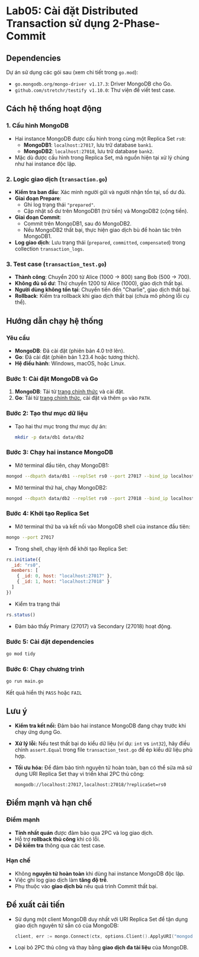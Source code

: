 # Lab05: Cài đặt Distributed Transaction sử dụng 2-Phase-Commit
## Dependencies

Dự án sử dụng các gói sau (xem chi tiết trong `go.mod`):
- `go.mongodb.org/mongo-driver v1.17.3`: Driver MongoDB cho Go.
- `github.com/stretchr/testify v1.10.0`: Thư viện để viết test case.

## Cách hệ thống hoạt động

### 1. Cấu hình MongoDB
- Hai instance MongoDB được cấu hình trong cùng một Replica Set `rs0`:
  - **MongoDB1**: `localhost:27017`, lưu trữ database `bank1`.
  - **MongoDB2**: `localhost:27018`, lưu trữ database `bank2`.
- Mặc dù được cấu hình trong Replica Set, mã nguồn hiện tại xử lý chúng như hai instance độc lập.

### 2. Logic giao dịch (`transaction.go`)
- **Kiểm tra ban đầu**: Xác minh người gửi và người nhận tồn tại, số dư đủ.
- **Giai đoạn Prepare**:
  - Ghi log trạng thái `"prepared"`.
  - Cập nhật số dư trên MongoDB1 (trừ tiền) và MongoDB2 (cộng tiền).
- **Giai đoạn Commit**:
  - Commit trên MongoDB1, sau đó MongoDB2.
  - Nếu MongoDB2 thất bại, thực hiện giao dịch bù để hoàn tác trên MongoDB1.
- **Log giao dịch**: Lưu trạng thái (`prepared`, `committed`, `compensated`) trong collection `transaction_logs`.

### 3. Test case (`transaction_test.go`)
- **Thành công**: Chuyển 200 từ Alice (1000 → 800) sang Bob (500 → 700).
- **Không đủ số dư**: Thử chuyển 1200 từ Alice (1000), giao dịch thất bại.
- **Người dùng không tồn tại**: Chuyển tiền đến "Charlie", giao dịch thất bại.
- **Rollback**: Kiểm tra rollback khi giao dịch thất bại (chưa mô phỏng lỗi cụ thể).

## Hướng dẫn chạy hệ thống

### Yêu cầu
- **MongoDB**: Đã cài đặt (phiên bản 4.0 trở lên).
- **Go**: Đã cài đặt (phiên bản 1.23.4 hoặc tương thích).
- **Hệ điều hành**: Windows, macOS, hoặc Linux.

### Bước 1: Cài đặt MongoDB và Go
1. **MongoDB**: Tải từ [trang chính thức](https://www.mongodb.com/try/download/community) và cài đặt.
2. **Go**: Tải từ [trang chính thức](https://golang.org/dl/), cài đặt và thêm `go` vào `PATH`.

### Bước 2: Tạo thư mục dữ liệu
- Tạo hai thư mục trong thư mục dự án:
  ```sh
  mkdir -p data/db1 data/db2

### Bước 3: Chạy hai instance MongoDB
- Mở terminal đầu tiên, chạy MongoDB1:
```sh 
mongod --dbpath data/db1 --replSet rs0 --port 27017 --bind_ip localhost 
```
- Mở terminal thứ hai, chạy MongoDB2:
```sh
mongod --dbpath data/db2 --replSet rs0 --port 27018 --bind_ip localhost
```
### Bước 4: Khởi tạo Replica Set
- Mở terminal thứ ba và kết nối vào MongoDB shell của instance đầu tiên:
```sh 
mongo --port 27017
```
- Trong shell, chạy lệnh để khởi tạo Replica Set:
```javascript
rs.initiate({
  _id: "rs0",
  members: [
    { _id: 0, host: "localhost:27017" },
    { _id: 1, host: "localhost:27018" }
  ]
})
```
- Kiểm tra trạng thái
```javascript
rs.status()
```
- Đảm bảo thấy Primary (27017) và Secondary (27018) hoạt động.
### Bước 5: Cài đặt dependencies
```sh
go mod tidy
```
### Bước 6: Chạy chương trình
```sh
go run main.go
```
Kết quả hiển thị `PASS` hoặc `FAIL`

## Lưu ý

- **Kiểm tra kết nối:**  Đảm bảo hai instance MongoDB đang chạy trước khi chạy ứng dụng Go.

- **Xử lý lỗi:**  Nếu test thất bại do kiểu dữ liệu (ví dụ: `int` vs `int32`), hãy điều chỉnh `assert.Equal` trong file `transaction_test.go` để ép kiểu dữ liệu phù hợp.

- **Tối ưu hóa:**  Để đảm bảo tính nguyên tử hoàn toàn, bạn có thể sửa mã sử dụng URI Replica Set thay vì triển khai 2PC thủ công:

  ```mongodb
  mongodb://localhost:27017,localhost:27018/?replicaSet=rs0

## Điểm mạnh và hạn chế

### Điểm mạnh

- **Tính nhất quán** được đảm bảo qua 2PC và log giao dịch.
- Hỗ trợ **rollback thủ công** khi có lỗi.
- **Dễ kiểm tra** thông qua các test case.

### Hạn chế

- Không **nguyên tử hoàn toàn** khi dùng hai instance MongoDB độc lập.
- Việc ghi log giao dịch làm **tăng độ trễ**.
- Phụ thuộc vào **giao dịch bù** nếu quá trình Commit thất bại.

## Đề xuất cải tiến

- Sử dụng một client MongoDB duy nhất với URI Replica Set để tận dụng giao dịch nguyên tử sẵn có của MongoDB:
  ```go
  client, err := mongo.Connect(ctx, options.Client().ApplyURI("mongodb://localhost:27017,localhost:27018/?replicaSet=rs0"))
  ```
- Loại bỏ 2PC thủ công và thay bằng **giao dịch đa tài liệu** của MongoDB.


